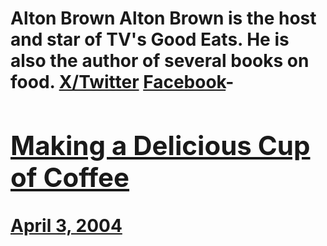 # Alton Brown Alton Brown is the host and star of TV's Good Eats. He is also the author of several books on food. [X/Twitter](https://x.com/altonbrown) [Facebook](https://www.facebook.com/altonbrown)- [<h2>Making a Delicious Cup of Coffee</h2>April 3, 2004](https://ineedcoffee.com/making-a-delicious-cup-of-coffee/)